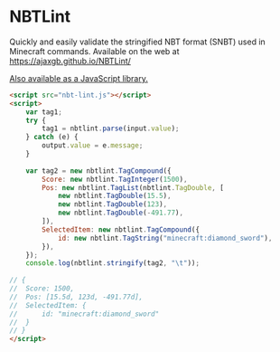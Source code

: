 # NBTLint
Quickly and easily validate the stringified NBT format (SNBT) used in Minecraft commands.
Available on the web at https://ajaxgb.github.io/NBTLint/

[Also available as a JavaScript library.](https://github.com/AjaxGb/NBTLint/blob/master/docs/nbt-lint.js)

```html
<script src="nbt-lint.js"></script>
<script>
    var tag1;
    try {
        tag1 = nbtlint.parse(input.value);
    } catch (e) {
        output.value = e.message;
    }
    
    var tag2 = new nbtlint.TagCompound({
        Score: new nbtlint.TagInteger(1500),
        Pos: new nbtlint.TagList(nbtlint.TagDouble, [
            new nbtlint.TagDouble(15.5),
            new nbtlint.TagDouble(123),
            new nbtlint.TagDouble(-491.77),
        ]),
        SelectedItem: new nbtlint.TagCompound({
            id: new nbtlint.TagString("minecraft:diamond_sword"),
        }),
    });
    console.log(nbtlint.stringify(tag2, "\t"));
    
// {
// 	Score: 1500,
// 	Pos: [15.5d, 123d, -491.77d],
// 	SelectedItem: {
// 		id: "minecraft:diamond_sword"
// 	}
// }
</script>
```
